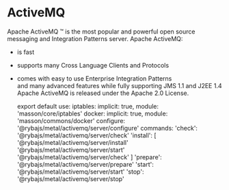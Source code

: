 # ActiveMQ

Apache ActiveMQ ™ is the most popular and powerful open source messaging and
Integration Patterns server.
Apache ActiveMQ:
* is fast   
* supports many Cross Language Clients and Protocols   
* comes with easy to use Enterprise Integration Patterns   
  and many advanced features while fully supporting JMS 1.1 and J2EE 1.4
Apache ActiveMQ is released under the Apache 2.0 License.   

    export default
      use:
        iptables: implicit: true, module: 'masson/core/iptables'
        docker: implicit: true, module: 'masson/commons/docker'
      configure:
        '@rybajs/metal/activemq/server/configure'
      commands:
        'check':
          '@rybajs/metal/activemq/server/check'
        'install': [
          '@rybajs/metal/activemq/server/install'
          '@rybajs/metal/activemq/server/start'
          '@rybajs/metal/activemq/server/check'
        ]
        'prepare':
          '@rybajs/metal/activemq/server/prepare'
        'start':
          '@rybajs/metal/activemq/server/start'
        'stop':
          '@rybajs/metal/activemq/server/stop'
